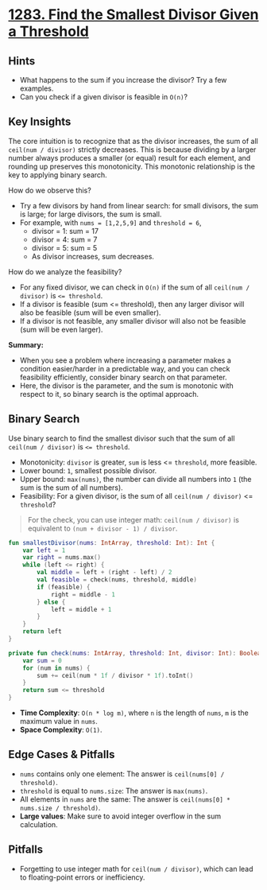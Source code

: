 # [1283. Find the Smallest Divisor Given a Threshold](https://leetcode.com/problems/find-the-smallest-divisor-given-a-threshold/)

## Hints
- What happens to the sum if you increase the divisor? Try a few examples.
- Can you check if a given divisor is feasible in `O(n)`?

## Key Insights
The core intuition is to recognize that as the divisor increases, the sum of all `ceil(num / divisor)` strictly decreases. This is because dividing by a larger number always produces a smaller (or equal) result for each element, and rounding up preserves this monotonicity. This monotonic relationship is the key to applying binary search.

How do we observe this?
- Try a few divisors by hand from linear search: for small divisors, the sum is large; for large divisors, the sum is small.
- For example, with `nums = [1,2,5,9]` and `threshold = 6`,
    - divisor = 1: sum = 17
    - divisor = 4: sum = 7
    - divisor = 5: sum = 5
    - As divisor increases, sum decreases.

How do we analyze the feasibility?
- For any fixed divisor, we can check in `O(n)` if the sum of all `ceil(num / divisor)` is `<= threshold`.
- If a divisor is feasible (sum <= threshold), then any larger divisor will also be feasible (sum will be even smaller).
- If a divisor is not feasible, any smaller divisor will also not be feasible (sum will be even larger).

**Summary:**
- When you see a problem where increasing a parameter makes a condition easier/harder in a predictable way, and you can check feasibility efficiently, consider binary search on that parameter.
- Here, the divisor is the parameter, and the sum is monotonic with respect to it, so binary search is the optimal approach.

## Binary Search
Use binary search to find the smallest divisor such that the sum of all `ceil(num / divisor)` is `<= threshold`.

- Monotonicity: `divisor` is greater, `sum` is less <= `threshold`, more feasible.
- Lower bound: `1`, smallest possible divisor.
- Upper bound: `max(nums)`, the number can divide all numbers into `1` (the sum is the sum of all numbers).
- Feasibility: For a given divisor, is the sum of all `ceil(num / divisor)` <= `threshold`?

> For the check, you can use integer math: `ceil(num / divisor)` is equivalent to `(num + divisor - 1) / divisor`.

```kotlin
fun smallestDivisor(nums: IntArray, threshold: Int): Int {
    var left = 1
    var right = nums.max()
    while (left <= right) {
        val middle = left + (right - left) / 2
        val feasible = check(nums, threshold, middle)
        if (feasible) {
            right = middle - 1
        } else {
            left = middle + 1
        }
    }
    return left
}

private fun check(nums: IntArray, threshold: Int, divisor: Int): Boolean {
    var sum = 0
    for (num in nums) {
        sum += ceil(num * 1f / divisor * 1f).toInt()
    }
    return sum <= threshold
}
```

- **Time Complexity**: `O(n * log m)`, where `n` is the length of `nums`, `m` is the maximum value in `nums`.
- **Space Complexity**: `O(1)`.

## Edge Cases & Pitfalls
- `nums` contains only one element: The answer is `ceil(nums[0] / threshold)`.
- `threshold` is equal to `nums.size`: The answer is `max(nums)`.
- All elements in `nums` are the same: The answer is `ceil(nums[0] * nums.size / threshold)`.
- **Large values**: Make sure to avoid integer overflow in the sum calculation.

## Pitfalls
- Forgetting to use integer math for `ceil(num / divisor)`, which can lead to floating-point errors or inefficiency.